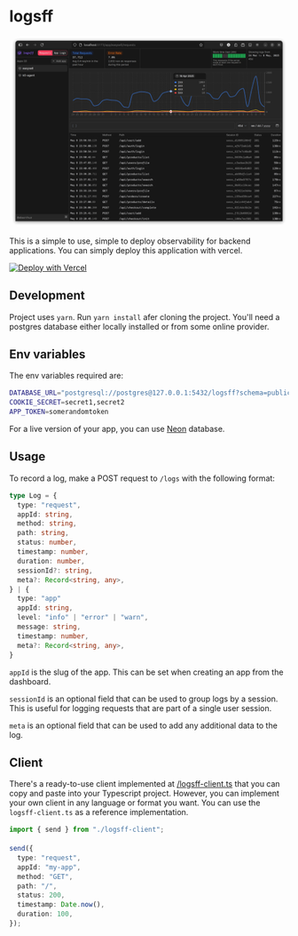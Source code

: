 # logsff

<p align="center"><img src="public/assets/sc-dashboard.png" style="border-radius: 1rem" width="500"/></p>

This is a simple to use, simple to deploy observability for backend applications. You can simply deploy this application with vercel.

[![Deploy with Vercel](https://vercel.com/button)](https://vercel.com/new/clone?repository-url=https%3A%2F%2Fgithub.com%2Fblackmann%2Flogsff&env=COOKIE_SECRET&integration-ids=oac_3sK3gnG06emjIEVL09jjntDD)

## Development

Project uses `yarn`. Run `yarn install` afer cloning the project. You'll need a postgres database either locally installed or from some online provider.

## Env variables

The env variables required are:

```sh
DATABASE_URL="postgresql://postgres@127.0.0.1:5432/logsff?schema=public"
COOKIE_SECRET=secret1,secret2
APP_TOKEN=somerandomtoken
```

For a live version of your app, you can use [Neon](https://neon.tech) database.

## Usage

To record a log, make a POST request to `/logs` with the following format:

```ts
type Log = {
  type: "request",
  appId: string,
  method: string,
  path: string,
  status: number,
  timestamp: number,
  duration: number,
  sessionId?: string,
  meta?: Record<string, any>,
} | {
  type: "app"
  appId: string,
  level: "info" | "error" | "warn",
  message: string,
  timestamp: number,
  meta?: Record<string, any>,
}

```

`appId` is the slug of the app. This can be set when creating an app from the dashboard.

`sessionId` is an optional field that can be used to group logs by a session. This is useful for logging requests that are part of a single user session.

`meta` is an optional field that can be used to add any additional data to the log.

## Client

There's a ready-to-use client implemented at [/logsff-client.ts](/logsff-client.ts) that you can copy and paste into your Typescript project. However, you can implement your own client in any language or format you want. You can use the `logsff-client.ts` as a reference implementation.

```ts
import { send } from "./logsff-client";

send({
  type: "request",
  appId: "my-app",
  method: "GET",
  path: "/",
  status: 200,
  timestamp: Date.now(),
  duration: 100,
});
```
